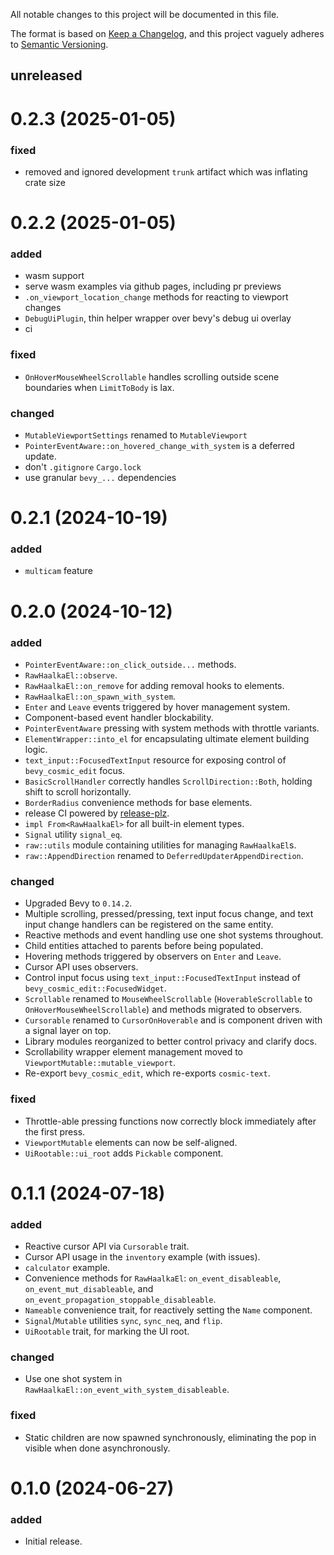 All notable changes to this project will be documented in this file.

The format is based on [Keep a Changelog](https://keepachangelog.com/en/1.1.0/), and this project vaguely adheres to [Semantic Versioning](https://semver.org/spec/v2.0.0.html).

## unreleased

# 0.2.3 (2025-01-05)

### fixed

- removed and ignored development `trunk` artifact which was inflating crate size

# 0.2.2 (2025-01-05)

### added

- wasm support
- serve wasm examples via github pages, including pr previews
- `.on_viewport_location_change` methods for reacting to viewport changes
- `DebugUiPlugin`, thin helper wrapper over bevy's debug ui overlay
- ci

### fixed

- `OnHoverMouseWheelScrollable` handles scrolling outside scene boundaries when `LimitToBody` is lax.

### changed

- `MutableViewportSettings` renamed to `MutableViewport`
- `PointerEventAware::on_hovered_change_with_system` is a deferred update.
- don't `.gitignore` `Cargo.lock`
- use granular `bevy_...` dependencies

# 0.2.1 (2024-10-19)

### added

- `multicam` feature

# 0.2.0 (2024-10-12)

### added

- `PointerEventAware::on_click_outside...` methods.
- `RawHaalkaEl::observe`.
- `RawHaalkaEl::on_remove` for adding removal hooks to elements.
- `RawHaalkaEl::on_spawn_with_system`.
- `Enter` and `Leave` events triggered by hover management system.
- Component-based event handler blockability.
- `PointerEventAware` pressing with system methods with throttle variants.
- `ElementWrapper::into_el` for encapsulating ultimate element building logic.
- `text_input::FocusedTextInput` resource for exposing control of `bevy_cosmic_edit` focus.
- `BasicScrollHandler` correctly handles `ScrollDirection::Both`, holding shift to scroll horizontally.
- `BorderRadius` convenience methods for base elements.
- release CI powered by [release-plz](https://github.com/MarcoIeni/release-plz).
- `impl From<RawHaalkaEl>` for all built-in element types.
- `Signal` utility `signal_eq`.
- `raw::utils` module containing utilities for managing `RawHaalkaEl`s.
- `raw::AppendDirection` renamed to `DeferredUpdaterAppendDirection`.

### changed

- Upgraded Bevy to `0.14.2`.
- Multiple scrolling, pressed/pressing, text input focus change, and text input change handlers can be registered on the same entity.
- Reactive methods and event handling use one shot systems throughout.
- Child entities attached to parents before being populated.
- Hovering methods triggered by observers on `Enter` and `Leave`.
- Cursor API uses observers.
- Control input focus using `text_input::FocusedTextInput` instead of `bevy_cosmic_edit::FocusedWidget`.
- `Scrollable` renamed to `MouseWheelScrollable` (`HoverableScrollable` to `OnHoverMouseWheelScrollable`) and methods migrated to observers.
- `Cursorable` renamed to `CursorOnHoverable` and is component driven with a signal layer on top.
- Library modules reorganized to better control privacy and clarify docs.
- Scrollability wrapper element management moved to `ViewportMutable::mutable_viewport`.
- Re-export `bevy_cosmic_edit`, which re-exports `cosmic-text`.

### fixed

- Throttle-able pressing functions now correctly block immediately after the first press.
- `ViewportMutable` elements can now be self-aligned.
- `UiRootable::ui_root` adds `Pickable` component.

# 0.1.1 (2024-07-18)

### added

- Reactive cursor API via `Cursorable` trait.
- Cursor API usage in the `inventory` example (with issues).
- `calculator` example.
- Convenience methods for `RawHaalkaEl`: `on_event_disableable`, `on_event_mut_disableable`, and `on_event_propagation_stoppable_disableable`.
- `Nameable` convenience trait, for reactively setting the `Name` component.
- `Signal`/`Mutable` utilities `sync`, `sync_neq`, and `flip`.
- `UiRootable` trait, for marking the UI root.

### changed
- Use one shot system in `RawHaalkaEl::on_event_with_system_disableable`.

### fixed
- Static children are now spawned synchronously, eliminating the pop in visible when done asynchronously.

# 0.1.0 (2024-06-27)

### added

- Initial release.

